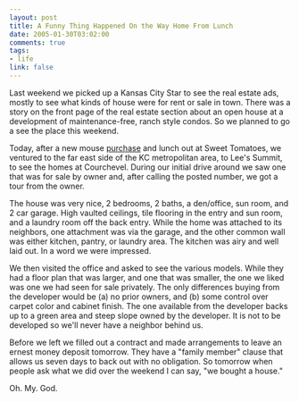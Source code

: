 ```yaml
--- 
layout: post
title: A Funny Thing Happened On the Way Home From Lunch
date: 2005-01-30T03:02:00
comments: true
tags:
- life
link: false
---
```

Last weekend we picked up a Kansas City Star to see the real estate ads, mostly to see what kinds of house were for rent or sale in town. There was a story on the front page of the real estate section about an open house at a development of maintenance-free, ranch style condos. So we planned to go a see the place this weekend.

Today, after a new mouse <a href="http://www.zanshin.net/blogs/000550.html" title="Bluetooth Mouse Hunt">purchase</a> and lunch out at Sweet Tomatoes, we ventured to the far east side of the KC metropolitan area, to Lee's Summit, to see the homes at Courchevel. During our initial drive around we saw one that was for sale by owner and, after calling the posted number, we got a tour from the owner.

The house was very nice, 2 bedrooms, 2 baths, a den/office, sun room, and 2 car garage. High vaulted ceilings, tile flooring in the entry and sun room, and a laundry room off the back entry. While the home was attached to its neighbors, one attachment was via the garage, and the other common wall was either kitchen, pantry, or laundry area. The kitchen was airy and well laid out. In a word we were impressed.

We then visited the office and asked to see the various models. While they had a floor plan that was larger, and one that was smaller, the one we liked was one we had seen for sale privately. The only differences buying from the developer would be (a) no prior owners, and (b) some control over carpet color and cabinet finish. The one available from the developer backs up to a green area and steep slope owned by the developer. It is not to be developed so we'll never have a neighbor behind us.

Before we left we filled out a contract and made arrangements to leave an ernest money deposit tomorrow. They have a "family member" clause that allows us seven days to back out with no obligation. So tomorrow when people ask what we did over the weekend I can say, "we bought a house."

Oh. My. God.
